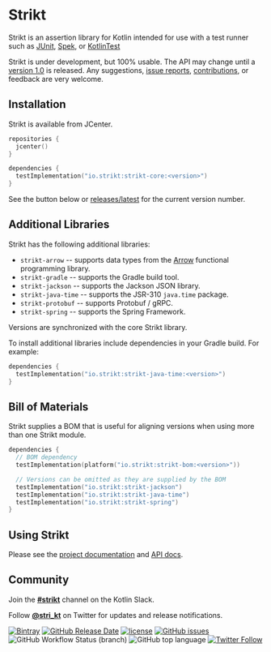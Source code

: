 # Strikt

Strikt is an assertion library for Kotlin intended for use with a test runner such as [JUnit](https://junit.org/junit5/), [Spek](http://spekframework.org/), or [KotlinTest](https://github.com/kotlintest/kotlintest)

Strikt is under development, but 100% usable.
The API may change until a [version 1.0](https://github.com/robfletcher/strikt/milestone/1) is released.
Any suggestions, [issue reports](https://github.com/robfletcher/strikt/issues), [contributions](https://github.com/robfletcher/strikt/pulls), or feedback are very welcome.

## Installation

Strikt is available from JCenter.

```kotlin
repositories {
  jcenter()
}

dependencies {
  testImplementation("io.strikt:strikt-core:<version>")
}
```

See the button below or [releases/latest](https://github.com/robfletcher/strikt/releases/latest) for the current version number.

## Additional Libraries

Strikt has the following additional libraries:

* `strikt-arrow` -- supports data types from the [Arrow](https://arrow-kt.io/) functional programming library.
* `strikt-gradle` -- supports the Gradle build tool.
* `strikt-jackson` -- supports the Jackson JSON library.
* `strikt-java-time` -- supports the JSR-310 `java.time` package.
* `strikt-protobuf` -- supports Protobuf / gRPC.
* `strikt-spring` -- supports the Spring Framework.

Versions are synchronized with the core Strikt library.

To install additional libraries include dependencies in your Gradle build.
For example:

```kotlin
dependencies {
  testImplementation("io.strikt:strikt-java-time:<version>")
}
```

## Bill of Materials

Strikt supplies a BOM that is useful for aligning versions when using more than one Strikt module.

```kotlin
dependencies {
  // BOM dependency
  testImplementation(platform("io.strikt:strikt-bom:<version>"))

  // Versions can be omitted as they are supplied by the BOM
  testImplementation("io.strikt:strikt-jackson")
  testImplementation("io.strikt:strikt-java-time")
  testImplementation("io.strikt:strikt-spring")
}
```

## Using Strikt

Please see the [project documentation](https://strikt.io/) and [API docs](https://strikt.io/api/strikt-core).

## Community

Join the [**#strikt**](https://kotlinlang.slack.com/messages/CAR7KJ96J) channel on the Kotlin Slack.

Follow [**@stri_kt**](https://twitter.com/stri_kt) on Twitter for updates and release notifications.

[![Bintray](https://img.shields.io/badge/dynamic/json.svg?label=latest%20release&url=https%3A%2F%2Fapi.bintray.com%2F%2Fpackages%2Frobfletcher%2Fmaven%2Fstrikt-core%2Fversions%2F_latest&query=name&colorB=0094cd&style=for-the-badge)](https://bintray.com/robfletcher/maven/strikt-core)
[![GitHub Release Date](https://img.shields.io/github/release-date/robfletcher/strikt.svg?style=for-the-badge)](https://github.com/robfletcher/strikt/)
[![license](https://img.shields.io/github/license/robfletcher/strikt.svg?style=for-the-badge&logo=Apache)](https://www.apache.org/licenses/LICENSE-2.0.html)
[![GitHub issues](https://img.shields.io/github/issues/robfletcher/strikt.svg?style=for-the-badge&logo=Github)](https://github.com/robfletcher/strikt/issues)
![GitHub Workflow Status (branch)](https://img.shields.io/github/workflow/status/robfletcher/strikt/CI/master?style=for-the-badge)
![GitHub top language](https://img.shields.io/github/languages/top/robfletcher/strikt.svg?style=for-the-badge&logo=Kotlin&logoColor=white)
[![Twitter Follow](https://img.shields.io/twitter/follow/stri_kt.svg?style=for-the-badge&label=Twitter&logo=Twitter&logoColor=white)](https://twitter.com/stri_kt)

